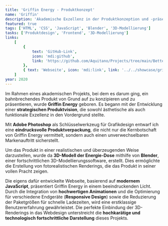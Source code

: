 ```yaml
---
title: 'Griffin Energy - Produktkonzept'
name: 'Griffin'
description: 'Akademische Exzellenz in der Produktkonzeption und -präsentation'
featured: true
tags: ['HTML', 'CSS', 'JavaScript', 'Blender', '3D-Modellierung']
tasks: ['Produktdesign', 'Frontend', '3D-Modellierung']
links:
    [
        {
            text: 'GitHub-Link',
            icon: 'mdi:github',
            link: 'https://github.com/Aquitano/Projects/tree/main/BetterGaming',
        },
        { text: 'Webseite', icon: 'mdi:link', link: '../../showcase/griffin/' },
    ]
year: 2020
---
```


Im Rahmen eines akademischen Projekts, bei dem es darum ging, ein bahnbrechendes Produkt von Grund auf zu konzipieren und zu präsentieren, wurde **Griffin Energy** geboren. Es begann mit der Entwicklung einer **strategischen Produktvision**, die sowohl ästhetische als auch funktionale Exzellenz in den Vordergrund stellte.

Mit **Adobe Photoshop** als Schlüsselwerkzeug für Grafikdesign entwarf ich eine **eindrucksvolle Produktverpackung**, die nicht nur die Kernbotschaft von Griffin Energy vermittelt, sondern auch einen unverwechselbaren Markenauftritt sicherstellt.

Um das Produkt in einer realistischen und überzeugenden Weise darzustellen, wurde da **3D-Modell der Energie-Dose** mithilfe von **Blender**, einer fortschrittlichen 3D-Modellierungssoftware, erstellt. Dies ermöglichte die Erstellung von fotorealistischen Renderings, die das Produkt in seiner vollen Pracht zeigen.

Die eigens dafür entwickelte Webseite, basierend auf **modernem JavaScript**, präsentiert Griffin Energy in einem beeindruckenden Licht. Durch die Integration von **hochwertigen Animationen** und die Optimierung für verschiedene Endgeräte (**Responsive Design**) sowie die Reduzierung der Paketgrößen für schnelle Ladezeiten, wird eine erstklassige Benutzererfahrung gewährleistet. Die perfekte Einbindung der 3D-Renderings in das Webdesign unterstreicht die **hochkarätige und technologisch fortschrittliche Darstellung** dieses Projekts.
